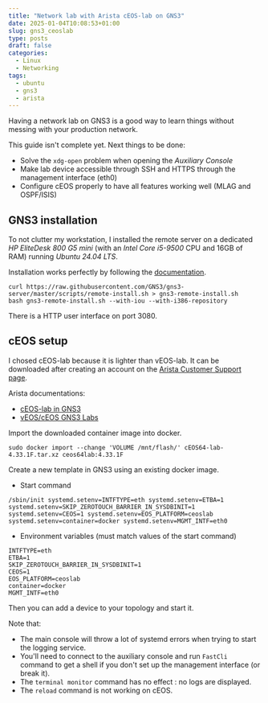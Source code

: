 ```yaml
---
title: "Network lab with Arista cEOS-lab on GNS3"
date: 2025-01-04T10:08:53+01:00
slug: gns3_ceoslab
type: posts
draft: false
categories:
  - Linux
  - Networking
tags:
  - ubuntu
  - gns3
  - arista
---
```

Having a network lab on GNS3 is a good way to learn things without messing with your production network.

This guide isn't complete yet. Next things to be done:

* Solve the `xdg-open` problem when opening the *Auxiliary Console*
* Make lab device accessible through SSH and HTTPS through the management interface (eth0)
* Configure cEOS properly to have all features working well (MLAG and OSPF/ISIS)

## GNS3 installation
To not clutter my workstation, I installed the remote server on a dedicated *HP EliteDesk 800 G5 mini* (with an *Intel Core i5-9500* CPU and 16GB of RAM) running *Ubuntu 24.04 LTS*.

Installation works perfectly by following the [documentation](https://docs.gns3.com/docs/getting-started/installation/remote-server).
```
curl https://raw.githubusercontent.com/GNS3/gns3-server/master/scripts/remote-install.sh > gns3-remote-install.sh
bash gns3-remote-install.sh --with-iou --with-i386-repository
```

There is a HTTP user interface on port 3080.

## cEOS setup
I chosed cEOS-lab because it is lighter than vEOS-lab. It can be downloaded after creating an account on the [Arista Customer Support page](https://www.arista.com/en/support/customer-support).

Arista documentations:

* [cEOS-lab in GNS3](https://arista.my.site.com/AristaCommunity/s/article/ceos-lab-in-gns3)
* [vEOS/cEOS GNS3 Labs](https://arista.my.site.com/AristaCommunity/s/article/veos-ceos-gns3-labs)

Import the downloaded container image into docker.
```
sudo docker import --change 'VOLUME /mnt/flash/' cEOS64-lab-4.33.1F.tar.xz ceos64lab:4.33.1F
```

Create a new template in GNS3 using an existing docker image.

* Start command
```
/sbin/init systemd.setenv=INTFTYPE=eth systemd.setenv=ETBA=1 systemd.setenv=SKIP_ZEROTOUCH_BARRIER_IN_SYSDBINIT=1 systemd.setenv=CEOS=1 systemd.setenv=EOS_PLATFORM=ceoslab systemd.setenv=container=docker systemd.setenv=MGMT_INTF=eth0
```

* Environment variables (must match values of the start command)
```
INTFTYPE=eth
ETBA=1
SKIP_ZEROTOUCH_BARRIER_IN_SYSDBINIT=1
CEOS=1
EOS_PLATFORM=ceoslab
container=docker
MGMT_INTF=eth0
```

Then you can add a device to your topology and start it.

Note that:

* The main console will throw a lot of systemd errors when trying to start the logging service.
* You'll need to connect to the auxiliary console and run `FastCli` command to get a shell if you don't set up the management interface (or break it).
* The `terminal monitor` command has no effect : no logs are displayed.
* The `reload` command is not working on cEOS.